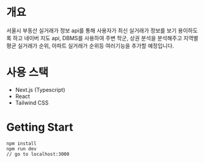 # 개요
서울시 부동산 실거래가 정보 api를 통해 사용자가 최신 실거래가 정보를 보기 용이하도록 하고
네이버 지도 api, DBMS를 사용하여 주변 학군, 상권 분석을 분석해주고
지역별 평균 실거래가 순위, 아파트 실거래가 순위등 여러기능을 추가할 예정입니다.

# 사용 스택
* Next.js (Typescript)
* React
* Tailwind CSS

# Getting Start
```
npm install
npm run dev
// go to localhost:3000
```
